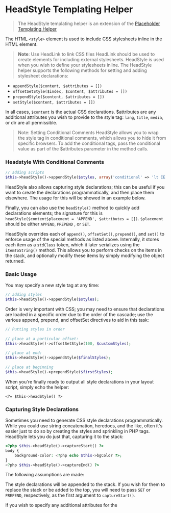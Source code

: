 # HeadStyle Templating Helper

> The HeadStyle templating helper is an extension of the [Placeholder Templating Helper](./00_Placeholder.md)

The HTML `<style>` element is used to include CSS stylesheets inline in the HTML <head> element.

> **Note**: Use HeadLink to link CSS files
HeadLink should be used to create <link> elements for including external stylesheets. HeadStyle is used when you wish to define your stylesheets inline. 
The HeadStyle helper supports the following methods for setting and adding stylesheet declarations:

- `appendStyle($content, $attributes = [])`
- `offsetSetStyle($index, $content, $attributes = [])`
- `prependStyle($content, $attributes = [])`
- `setStyle($content, $attributes = [])`

In all cases, `$content` is the actual CSS declarations. $attributes are any additional attributes you wish to provide 
to the style tag: `lang`, `title`, `media`, or dir are all permissible.

> Note: Setting Conditional Comments
HeadStyle allows you to wrap the style tag in conditional comments, which allows you to hide it from specific browsers. 
To add the conditional tags, pass the conditional value as part of the $attributes parameter in the method calls. 

### Headstyle With Conditional Comments
```php
// adding scripts
$this->headStyle()->appendStyle($styles, array('conditional' => 'lt IE 11'));
``` 

HeadStyle also allows capturing style declarations; this can be useful if you want to create the declarations 
programmatically, and then place them elsewhere. The usage for this will be showed in an example below.

Finally, you can also use the `headStyle()` method to quickly add declarations elements; the signature for this is 
`headStyle($content$placement = 'APPEND', $attributes = [])`. `$placement` should be either `APPEND`, `PREPEND` , or `SET`.

HeadStyle overrides each of `append()`, `offsetSet()`, `prepend()`, and `set()` to enforce usage of the special 
methods as listed above. Internally, it stores each item as a `stdClass` token, which it later serializes using the 
`itemToString()` method. This allows you to perform checks on the items in the stack, and optionally modify these 
items by simply modifying the object returned.


### Basic Usage

You may specify a new style tag at any time:

```php
// adding styles
$this->headStyle()->appendStyle($styles);
```

Order is very important with CSS; you may need to ensure that declarations are loaded in a specific order due to the 
order of the cascade; use the various append, prepend, and offsetSet directives to aid in this task:

```php
// Putting styles in order
 
// place at a particular offset:
$this->headStyle()->offsetSetStyle(100, $customStyles);
 
// place at end:
$this->headStyle()->appendStyle($finalStyles);
 
// place at beginning
$this->headStyle()->prependStyle($firstStyles);
```

When you're finally ready to output all style declarations in your layout script, simply echo the helper:

`<?= $this->headStyle() ?>`

### Capturing Style Declarations

Sometimes you need to generate CSS style declarations programmatically. While you could use string concatenation, 
heredocs, and the like, often it's easier just to do so by creating the styles and sprinkling in PHP tags. 
HeadStyle lets you do just that, capturing it to the stack:

```php
<?php $this->headStyle()->captureStart() ?>
body {
    background-color: <?php echo $this->bgColor ?>;
}
<?php $this->headStyle()->captureEnd() ?>
```

The following assumptions are made:

The style declarations will be appended to the stack. If you wish for them to replace the stack or be added to the top, 
you will need to pass `SET` or `PREPEND`, respectively, as the first argument to `captureStart()`.

If you wish to specify any additional attributes for the <style> tag, pass them in an array as the second argument to 
`captureStart()`.


